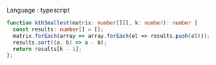 Language : typescript

```typescript
function kthSmallest(matrix: number[][], k: number): number {
  const results: number[] = [];
  matrix.forEach(array => array.forEach(el => results.push(el)));
  results.sort((a, b) => a - b);
  return results[k - 1];
};
```
